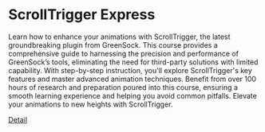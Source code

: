 # ScrollTrigger Express

Learn how to enhance your animations with ScrollTrigger, the latest groundbreaking plugin from GreenSock. This course provides a comprehensive guide to harnessing the precision and performance of GreenSock’s tools, eliminating the need for third-party solutions with limited capability. With step-by-step instruction, you'll explore ScrollTrigger's key features and master advanced animation techniques. Benefit from over 100 hours of research and preparation poured into this course, ensuring a smooth learning experience and helping you avoid common pitfalls. Elevate your animations to new heights with ScrollTrigger. 

[Detail](https://eduitfree.com/Gea7)